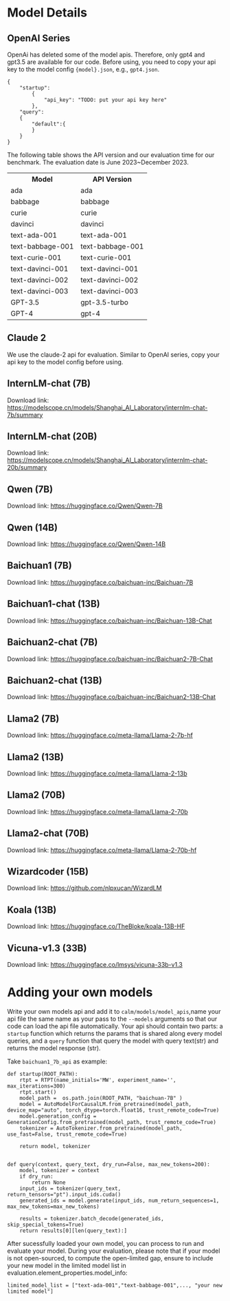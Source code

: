 # Model Details
## OpenAI Series
OpenAi has deleted some of the model apis. Therefore, only gpt4 and gpt3.5 are available for our code. Before using, you need to copy your api key to the model config `{model}.json`, e.g., `gpt4.json`.
```
{
    "startup":
        {
            "api_key": "TODO: put your api key here"
        },
    "query":
    {
        "default":{
        }
    }
}
```
The following table shows the API version and our evaluation time for our benchmark. The evaluation date is June 2023~December 2023.

<table>
  <tr>
    <th>Model</th>
    <th>API Version</th>
  </tr>
  <tr>
    <td>ada</td>
    <td>ada</td>
  </tr>
  <tr>
    <td>babbage</td>
    <td>babbage</td>
  </tr>
  <tr>
    <td>curie</td>
    <td>curie</td>
  </tr>
  <tr>
    <td>davinci</td>
    <td>davinci</td>
  </tr>
  <tr>
    <td>text-ada-001</td>
    <td>text-ada-001</td>
  </tr>
  <tr>
    <td>text-babbage-001</td>
    <td>text-babbage-001</td>
  </tr>
  <tr>
    <td>text-curie-001</td>
    <td>text-curie-001</td>
  </tr>
  <tr>
    <td>text-davinci-001</td>
    <td>text-davinci-001</td>
  </tr>
  <tr>
    <td>text-davinci-002</td>
    <td>text-davinci-002</td>
  </tr>
  <tr>
    <td>text-davinci-003</td>
    <td>text-davinci-003</td>
  </tr>
  <tr>
    <td>GPT-3.5</td>
    <td>gpt-3.5-turbo</td>
  </tr>
  <tr>
    <td>GPT-4</td>
    <td>gpt-4</td>
  </tr>
</table>


## Claude 2
We use the claude-2 api for evaluation. Similar to OpenAI series, copy your api key to the model config before using.

## InternLM-chat (7B)
Download link:  https://modelscope.cn/models/Shanghai_AI_Laboratory/internlm-chat-7b/summary

## InternLM-chat (20B)
Download link:  https://modelscope.cn/models/Shanghai_AI_Laboratory/internlm-chat-20b/summary

## Qwen (7B)
Download link:  https://huggingface.co/Qwen/Qwen-7B

## Qwen (14B)
Download link:  https://huggingface.co/Qwen/Qwen-14B

## Baichuan1 (7B)
Download link:  https://huggingface.co/baichuan-inc/Baichuan-7B

## Baichuan1-chat (13B)
Download link:  https://huggingface.co/baichuan-inc/Baichuan-13B-Chat

## Baichuan2-chat (7B)
Download link:  https://huggingface.co/baichuan-inc/Baichuan2-7B-Chat

## Baichuan2-chat (13B)
Download link:  https://huggingface.co/baichuan-inc/Baichuan2-13B-Chat

## Llama2 (7B)
Download link:  https://huggingface.co/meta-llama/Llama-2-7b-hf

## Llama2 (13B)
Download link:  https://huggingface.co/meta-llama/Llama-2-13b

## Llama2 (70B)
Download link:  https://huggingface.co/meta-llama/Llama-2-70b

## Llama2-chat (70B)
Download link:  https://huggingface.co/meta-llama/Llama-2-70b-hf

## Wizardcoder (15B)
Download link:  https://github.com/nlpxucan/WizardLM

## Koala (13B)
Download link:  https://huggingface.co/TheBloke/koala-13B-HF

## Vicuna-v1.3 (33B)
Download link:  https://huggingface.co/lmsys/vicuna-33b-v1.3

# Adding your own models
Write your own models api and add it to `calm/models/model_apis`,name your api file the same name as your pass to the `--models` arguments so that our code can load the api file automatically. Your api should contain two parts: a `startup` function which returns the params that is shared along every model queries, and a `query` function that query the model with query text(str) and returns the model response (str).

Take `baichuan1_7b_api` as example:
```
def startup(ROOT_PATH):
    rtpt = RTPT(name_initials='MW', experiment_name='', max_iterations=300)
    rtpt.start()
    model_path =  os.path.join(ROOT_PATH, "baichuan-7B" )
    model = AutoModelForCausalLM.from_pretrained(model_path, device_map="auto", torch_dtype=torch.float16, trust_remote_code=True)
    model.generation_config = GenerationConfig.from_pretrained(model_path, trust_remote_code=True)
    tokenizer = AutoTokenizer.from_pretrained(model_path, use_fast=False, trust_remote_code=True)

    return model, tokenizer


def query(context, query_text, dry_run=False, max_new_tokens=200):
    model, tokenizer = context
    if dry_run:
        return None
    input_ids = tokenizer(query_text, return_tensors="pt").input_ids.cuda()
    generated_ids = model.generate(input_ids, num_return_sequences=1, max_new_tokens=max_new_tokens)

    results = tokenizer.batch_decode(generated_ids, skip_special_tokens=True)
    return results[0][len(query_text):]
```

After sucessfully loaded your own model, you can process to run and evaluate your model. During your evaluation, please note that if your model is not open-sourced, to compute the open-limited gap, ensure to include your new model in the limited model list in evaluation.element_properties.model_info:
```
limited_model_list = ["text-ada-001","text-babbage-001",..., "your new limited model"]
```